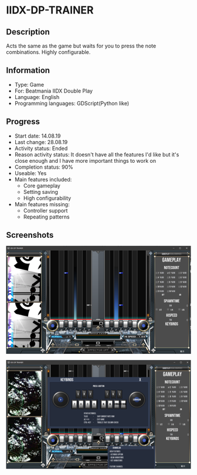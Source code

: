 # IIDX-DP-TRAINER
 
## Description
Acts the same as the game but waits for you to press the note combinations.
Highly configurable.


## Information
- Type: Game
- For: Beatmania IIDX Double Play
- Language: English
- Programming languages: GDScript(Python like)


## Progress
- Start date: 14.08.19
- Last change: 28.08.19
- Activity status: Ended
- Reason activity status: It doesn't have all the features I'd like but it's close enough and I have more important things to work on
- Completion status: 90%
- Useable: Yes
- Main features included: 
	- Core gameplay
	- Setting saving
	- High configurability
- Main features missing:
	- Controller support
	- Repeating patterns


## Screenshots
![Game](/Screenshots/Game.png)

![Settings](/Screenshots/Settings.png)
